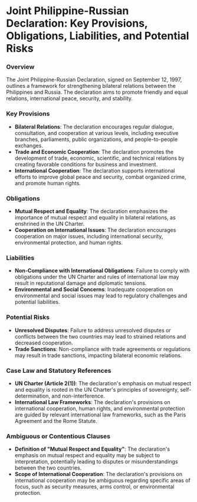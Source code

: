 **Joint Philippine-Russian Declaration: Key Provisions, Obligations, Liabilities, and Potential Risks**
====================================================================================

### Overview

The Joint Philippine-Russian Declaration, signed on September 12, 1997, outlines a framework for strengthening bilateral relations between the Philippines and Russia. The declaration aims to promote friendly and equal relations, international peace, security, and stability.

### Key Provisions

*   **Bilateral Relations**: The declaration encourages regular dialogue, consultation, and cooperation at various levels, including executive branches, parliaments, public organizations, and people-to-people exchanges.
*   **Trade and Economic Cooperation**: The declaration promotes the development of trade, economic, scientific, and technical relations by creating favorable conditions for business and investment.
*   **International Cooperation**: The declaration supports international efforts to improve global peace and security, combat organized crime, and promote human rights.

### Obligations

*   **Mutual Respect and Equality**: The declaration emphasizes the importance of mutual respect and equality in bilateral relations, as enshrined in the UN Charter.
*   **Cooperation on International Issues**: The declaration encourages cooperation on major issues, including international security, environmental protection, and human rights.

### Liabilities

*   **Non-Compliance with International Obligations**: Failure to comply with obligations under the UN Charter and rules of international law may result in reputational damage and diplomatic tensions.
*   **Environmental and Social Concerns**: Inadequate cooperation on environmental and social issues may lead to regulatory challenges and potential liabilities.

### Potential Risks

*   **Unresolved Disputes**: Failure to address unresolved disputes or conflicts between the two countries may lead to strained relations and decreased cooperation.
*   **Trade Sanctions**: Non-compliance with trade agreements or regulations may result in trade sanctions, impacting bilateral economic relations.

### Case Law and Statutory References

*   **UN Charter (Article 2(1))**: The declaration's emphasis on mutual respect and equality is rooted in the UN Charter's principles of sovereignty, self-determination, and non-interference.
*   **International Law Frameworks**: The declaration's provisions on international cooperation, human rights, and environmental protection are guided by relevant international law frameworks, such as the Paris Agreement and the Rome Statute.

### Ambiguous or Contentious Clauses

*   **Definition of "Mutual Respect and Equality"**: The declaration's emphasis on mutual respect and equality may be subject to interpretation, potentially leading to disputes or misunderstandings between the two countries.
*   **Scope of International Cooperation**: The declaration's provisions on international cooperation may be ambiguous regarding specific areas of focus, such as security measures, arms control, or environmental protection.